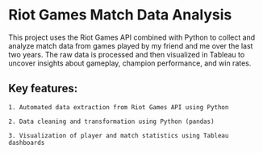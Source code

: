 # Riot Games Match Data Analysis

This project uses the Riot Games API combined with Python to collect and analyze match data from games played by my friend and me over the last two years. The raw data is processed and then visualized in Tableau to uncover insights about gameplay, champion performance, and win rates.

## Key features:

    1. Automated data extraction from Riot Games API using Python

    2. Data cleaning and transformation using Python (pandas)

    3. Visualization of player and match statistics using Tableau dashboards

